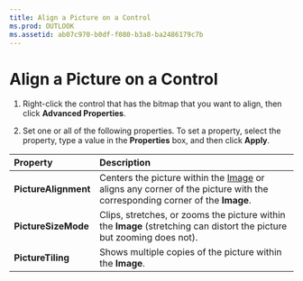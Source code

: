 ```yaml
---
title: Align a Picture on a Control
ms.prod: OUTLOOK
ms.assetid: ab07c970-b0df-f080-b3a8-ba2486179c7b
---
```



# Align a Picture on a Control

1. Right-click the control that has the bitmap that you want to align, then click  **Advanced Properties**. 
    
2. Set one or all of the following properties. To set a property, select the property, type a value in the  **Properties** box, and then click **Apply**.
    

|**Property**|**Description**|
|:-----|:-----|
| **PictureAlignment**|Centers the picture within the  [Image](image-object-outlook-forms-script.md) or aligns any corner of the picture with the corresponding corner of the **Image**.|
| **PictureSizeMode**|Clips, stretches, or zooms the picture within the  **Image** (stretching can distort the picture but zooming does not).|
| **PictureTiling**|Shows multiple copies of the picture within the  **Image**.|

